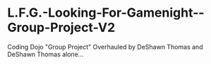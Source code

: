 # L.F.G.-Looking-For-Gamenight--Group-Project-V2
Coding Dojo "Group Project" Overhauled by DeShawn Thomas and DeShawn Thomas alone...